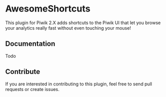 # AwesomeShortcuts

This plugin for Piwik 2.X adds shortcuts to the Piwik UI that let you browse your analytics really fast without even touching your mouse!

## Documentation

Todo

## Contribute 

If you are interested in contributing to this plugin, feel free to send pull requests or create issues.
